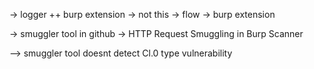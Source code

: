 -> logger ++ burp extension -> not this
-> flow -> burp extension


-> smuggler tool in github
-> HTTP Request Smuggling in Burp Scanner


--> smuggler tool doesnt detect Cl.0 type vulnerability